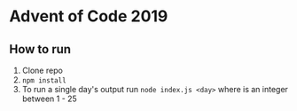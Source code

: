 # Advent of Code 2019
## How to run

1. Clone repo
2. `npm install`
3. To run a single day's output run `node index.js <day>` where <day> is an integer between 1 - 25